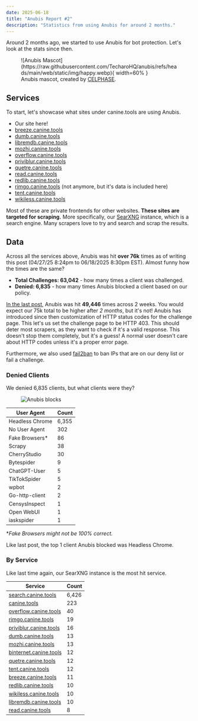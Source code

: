 ```yaml
---
date: 2025-06-18
title: "Anubis Report #2"
description: "Statistics from using Anubis for around 2 months."
---
```

Around 2 months ago, we started to use Anubis for bot protection. Let's look at the stats since then.
<!-- more -->

<figure markdown="span">
  ![Anubis Mascot](https://raw.githubusercontent.com/TecharoHQ/anubis/refs/heads/main/web/static/img/happy.webp){ width=60% }
  <figcaption>Anubis mascot, created by <a href="https://bsky.app/profile/celphase.bsky.social">CELPHASE</a>.</figcaption>
</figure>

## Services
To start, let's showcase what sites under canine.tools are using Anubis.

* Our site here!
* [breeze.canine.tools](https://breeze.canine.tools)
* [dumb.canine.tools](https://dumb.canine.tools)
* [libremdb.canine.tools](https://libremdb.canine.tools)
* [mozhi.canine.tools](https://mozhi.canine.tools)
* [overflow.canine.tools](https://overflow.canine.tools)
* [priviblur.canine.tools](https://priviblur.canine.tools)
* [quetre.canine.tools](https://quetre.canine.tools)
* [read.canine.tools](https://read.canine.tools)
* [redlib.canine.tools](https://redlib.canine.tools)
* [rimgo.canine.tools](https://rimgo.canine.tools) (not anymore, but it's data is included here)
* [tent.canine.tools](https://tent.canine.tools)
* [wikiless.canine.tools](https://wikiless.canine.tools)

Most of these are private frontends for other websites. **These sites are targeted for scraping.** More specifically, our [SearXNG](https://docs.searxng.org/) instance, which is a search engine. Many scrapers love to try and search and scrap the results.

## Data

Across all the services above, Anubis was hit **over 76k** times as of writing this post (04/27/25 8:24pm to 06/18/2025 8:30pm EST). Almost funny how the times are the same?

* **Total Challenges: 63,042** - how many times a client was challenged.
* **Denied: 6,835** - how many times Anubis blocked a client based on our policy.

[In the last post](16.md), Anubis was hit **49,446** times across 2 weeks. You would expect our 75k total to be higher after *2 months*, but it's not! Anubis has introduced since then customization of HTTP status codes for the challenge page. This let's us set the challenge page to be HTTP 403. This should deter most scrapers, as they want to check if it's a valid response. This doesn't stop them completely, but it's a guess! A normal user doesn't care about HTTP codes unless it's a proper error page.

Furthermore, we also used [fail2ban](https://github.com/fail2ban/fail2ban) to ban IPs that are on our deny list or fail a challenge.

### Denied Clients
We denied 6,835 clients, but what clients were they?

<figure markdown="span">
  <img alt="Anubis blocks" src="{{ config.site_url }}assets/images/blog/18/blocks.png">
</figure>

| User Agent        | Count  |
|-------------------|--------|
| Headless Chrome   | 6,355  |
| No User Agent     | 302    |
| Fake Browsers*    | 86     |
| Scrapy            | 38     |
| CherryStudio      | 30     |
| Bytespider        | 9      |
| ChatGPT-User      | 5      |
| TikTokSpider      | 5      |
| wpbot             | 2      |
| Go-http-client    | 2      |
| CensysInspect     | 1      |
| Open WebUI        | 1      |
| iaskspider        | 1      |

**Fake Browsers might not be 100% correct.*

Like last post, the top 1 client Anubis blocked was Headless Chrome.

### By Service
Like last time again, our SearXNG instance is the most hit service.

| Service                 | Count |
|-------------------------|-------|
| [search.canine.tools](https://search.canine.tools)          | 6,426 |
| [canine.tools](https://canine.tools)  | 223   |
| [overflow.canine.tools](https://overflow.canine.tools)| 40    |
| [rimgo.canine.tools](https://rimgo.canine.tools)            | 19    |
| [priviblur.canine.tools](https://priviblur.canine.tools)        | 16    |
| [dumb.canine.tools](https://dumb.canine.tools)             | 13    |
| [mozhi.canine.tools](https://mozhi.canine.tools)            | 13    |
| [binternet.canine.tools](https://priviblur.canine.tools)        | 12    |
| [quetre.canine.tools](https://quetre.canine.tools)           | 12    |
| [tent.canine.tools](https://tent.canine.tools)             | 12    |
| [breeze.canine.tools](https://breeze.canine.tools)       | 11    |
| [redlib.canine.tools](https://redlib.canine.tools)           | 10    |
| [wikiless.canine.tools](https://wikiless.canine.tools)         | 10    |
| [libremdb.canine.tools](https://libremdb.canine.tools)         | 10    |
| [read.canine.tools](https://read.canine.tools)      | 8     |